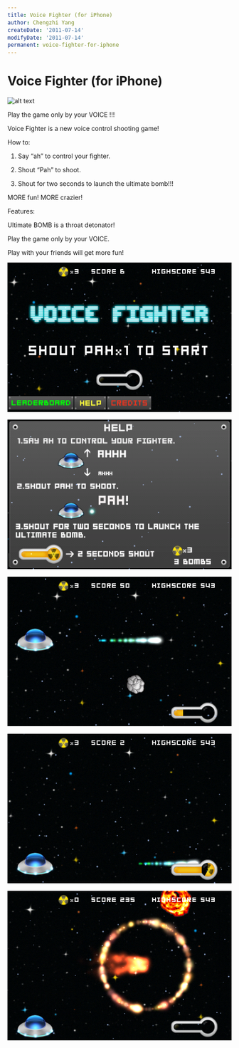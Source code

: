 ```yaml
---
title: Voice Fighter (for iPhone)
author: Chengzhi Yang
createDate: '2011-07-14'
modifyDate: '2011-07-14'
permanent: voice-fighter-for-iphone
---
```


# Voice Fighter (for iPhone)

![alt text](../attachment/vfios/512.png "Logo Title Text 1")

Play the game only by your VOICE !!!

Voice Fighter is a new voice control shooting game!

How to:

1. Say “ah” to control your fighter.

2. Shout “Pah” to shoot.

3. Shout for two seconds to launch the ultimate bomb!!!

MORE fun! MORE crazier!

Features:

Ultimate BOMB is a throat detonator!

Play the game only by your VOICE.

Play with your friends will get more fun!

![alt text](assets/vfios/Screenshot-2011.07.14-15.02.11.png "Logo Title Text 1")

![alt text](assets/vfios/Screenshot-2011.07.14-15.02.22.png "Logo Title Text 1")

![alt text](assets/vfios/Screenshot-2011.07.14-15.02.42.png "Logo Title Text 1")

![alt text](assets/vfios/Screenshot-2011.07.14-15.02.59.png "Logo Title Text 1")

![alt text](assets/vfios/Screenshot-2011.07.14-15.03.19.png "Logo Title Text 1")

